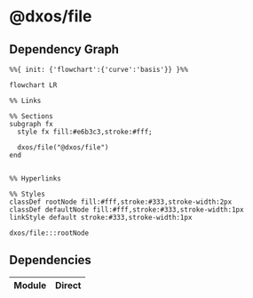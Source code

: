# @dxos/file



## Dependency Graph

```mermaid
%%{ init: {'flowchart':{'curve':'basis'}} }%%

flowchart LR

%% Links

%% Sections
subgraph fx
  style fx fill:#e6b3c3,stroke:#fff;

  dxos/file("@dxos/file")
end


%% Hyperlinks

%% Styles
classDef rootNode fill:#fff,stroke:#333,stroke-width:2px
classDef defaultNode fill:#fff,stroke:#333,stroke-width:1px
linkStyle default stroke:#333,stroke-width:1px

dxos/file:::rootNode

```

## Dependencies

| Module | Direct |
|---|---|
